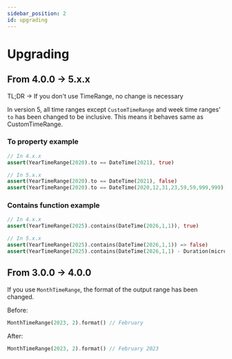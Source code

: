 ```yaml
---
sidebar_position: 2
id: upgrading
---
```


# Upgrading

## From 4.0.0 -> 5.x.x

TL;DR -> If you don't use TimeRange, no change is necessary

In version 5, all time ranges except `CustomTimeRange` and week time ranges'
`to` has been changed to be inclusive. This means it behaves same as
CustomTimeRange.

### To property example

```dart
// In 4.x.x
assert(YearTimeRange(2020).to == DateTime(2021), true)

// In 5.x.x
assert(YearTimeRange(2020).to == DateTime(2021), false)
assert(YearTimeRange(2020).to == DateTime(2020,12,31,23,59,59,999,999), true)
```

### Contains function example

```dart
// In 4.x.x
assert(YearTimeRange(2025).contains(DateTime(2026,1,1)), true)

// In 5.x.x
assert(YearTimeRange(2025).contains(DateTime(2026,1,1)) => false)
assert(YearTimeRange(2025).contains(DateTime(2026,1,1) - Duration(microsecond: 1)) => true)
```

## From 3.0.0 -> 4.0.0

If you use `MonthTimeRange`, the format of the output range has been changed.

Before:

```dart
MonthTimeRange(2023, 2).format() // February
```

After:

```dart
MonthTimeRange(2023, 2).format() // February 2023
```
